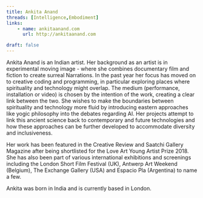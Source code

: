 ```yaml
---
title: Ankita Anand
threads: [Intelligence,Embodiment]
links: 
    - name: ankitaanand.com
      url: http://ankitaanand.com

draft: false
---
```


Ankita Anand is an Indian artist. Her background as an artist is in experimental moving image - where she combines documentary film and fiction to create surreal Narrations. In the past year her focus has moved on to creative coding and programming, in particular exploring places where spirituality and technology might overlap. The medium (performance, installation or video) is chosen by the intention of the work, creating a clear link between the two. She wishes to make the boundaries between spirituality and technology more fluid by introducing eastern approaches like yogic philosophy into the debates regarding AI. Her projects attempt to link this ancient science back to contemporary and future technologies and how these approaches can be further developed to accommodate diversity and inclusiveness. 
 
Her work has been featured in the Creative Review and Saatchi Gallery Magazine after being shortlisted for the Love Art Young Artist Prize 2018. She has also been part of various international exhibitions and screenings including the London Short Film Festival (UK), Antwerp Art Weekend (Belgium), The Exchange Gallery (USA) and Espacio Pla (Argentina) to name a few.
 
Ankita was born in India and is currently based in London.